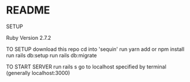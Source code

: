 # README
SETUP 

Ruby Version 2.7.2

TO SETUP 
download this repo
cd into 'sequin'
run yarn add or npm install
run rails db:setup
run rails db:migrate

TO START SERVER 
run rails s
go to localhost specified by terminal (generally localhost:3000)
